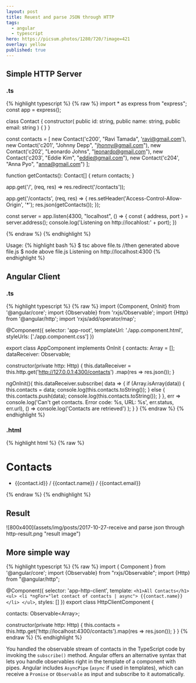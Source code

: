```yaml
---
layout: post
title: Reuest and parse JSON through HTTP
tags:
  - angular
  - typescript
hero: https://picsum.photos/1280/720/?image=421
overlay: yellow
published: true
---
```


## Simple HTTP Server

### .ts

{% highlight typescript %}
{% raw %}
import * as express from "express";
const app = express();

class Contact {
    constructor(
        public id: string,
        public name: string,
        public email: string
    ) { }
}

const contacts = [
    new Contact('c200', "Ravi Tamada", 'ravi@gmail.com'),
    new Contact('c201', "Johnny Depp", "jhonny@gmail.com"),
    new Contact('c202', "Leonardo Johns", "leonardo@gmail.com"),
    new Contact('c203', "Eddie Kim", "eddie@gmail.com"),
    new Contact('c204', "Anna Pyo", "anna@gmail.com")
];

function getContacts(): Contact[] {
    return contacts;
}

app.get('/', (req, res) => res.redirect('/contacts'));

app.get('/contacts', (req, res) => {
    res.setHeader('Access-Control-Allow-Origin', '*');
    res.json(getContacts());
});

const server = app.listen(4300, "localhost", () => {
    const { address, port } = server.address();
    console.log('Listening on http://locahlost:' + port);
})

{% endraw %}
{% endhighlight %}

Usage:
{% highlight bash %}
$ tsc above file.ts //then generated above file.js
$ node above file.js
Listening on http://localhost:4300
{% endhighlight %}

## Angular Client

### .ts
{% highlight typescript %}
{% raw %}
import {Component, OnInit} from '@angular/core';
import {Observable} from 'rxjs/Observable';
import {Http} from '@angular/http';
import 'rxjs/add/operator/map';

@Component({
  selector: 'app-root',
  templateUrl: './app.component.html',
  styleUrls: ['./app.component.css']
})

export class AppComponent implements OnInit {
  contacts: Array<any> = [];
  dataReceiver: Observable<any>;
  
  constructor(private http: Http) {
    this.dataReceiver = this.http.get('http://127.0.0.1:4300/contacts')
      .map(res => res.json());
  }

  ngOnInit(){
    this.dataReceiver.subscribe(
      data => {
        if (Array.isArray(data)) {
          this.contacts = data;
          console.log(this.contacts.toString());
        } else {
          this.contacts.push(data);
          console.log(this.contacts.toString());
        }
      },
      err => console.log('Can\'t get contacts. Error code: %s, URL: %s', err.status, err.url),
      () => console.log('Contacts are retrieved')
    );
  }
}
{% endraw %}
{% endhighlight %}

### .html

{% highlight html %}
{% raw %}
<h1>Contacts</h1>
<ul>
  <li *ngFor="let contact of contacts">
    {{contact.id}} / {{contact.name}} / {{contact.email}}
  </li>
</ul>

{% endraw %}
{% endhighlight %}

## Result

![800x400](assets/img/posts/2017-10-27-receive and parse json through http-result.png "result image")

## More simple way

{% highlight typescript %}
{% raw %}
import { Component } from '@angular/core';
import {Observable} from "rxjs/Observable";
import {Http} from "@angular/http";

@Component({
  selector: 'app-http-client',
  template: `
    <h1>All Contacts</h1>
    <ul>
      <li *ngFor="let contact of contacts | async">
        {{contact.name}}
      </li>
    </ul>
  `,
  styles: []
})
export class HttpClientComponent {

  contacts: Observable<Array<string>>;

  constructor(private http: Http) {
    this.contacts = this.http.get('http://localhost:4300/contacts').map(res => res.json());
  }
}
{% endraw %}
{% endhighlight %}

You handled the observable stream of contacts in the TypeScript code by invoking the `subscribe()` method. Angular offers an alternative syntax that lets you handle observables right in the template of a component with pipes.
Angular includes `AsyncPipe` (*`async`* if used in templates), which can receive a `Promise` or `Observable` as input and subscribe to it automatically.
